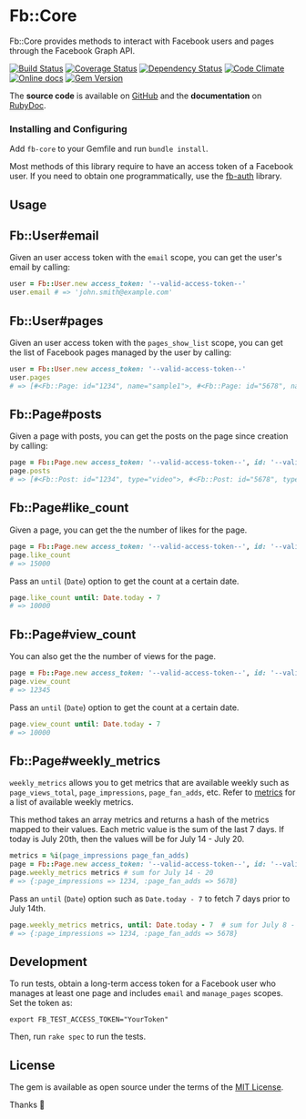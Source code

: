 # Fb::Core

Fb::Core provides methods to interact with Facebook users and pages through the Facebook Graph API.

[![Build Status](http://img.shields.io/travis/Fullscreen/fb-core/master.svg)](https://travis-ci.org/Fullscreen/fb-core)
[![Coverage Status](http://img.shields.io/coveralls/Fullscreen/fb-core/master.svg)](https://coveralls.io/r/Fullscreen/fb-core)
[![Dependency Status](http://img.shields.io/gemnasium/Fullscreen/fb-core.svg)](https://gemnasium.com/Fullscreen/fb-core)
[![Code Climate](http://img.shields.io/codeclimate/github/Fullscreen/fb-core.svg)](https://codeclimate.com/github/Fullscreen/fb-core)
[![Online docs](http://img.shields.io/badge/docs-✓-green.svg)](http://www.rubydoc.info/gems/fb-core/frames)
[![Gem Version](http://img.shields.io/gem/v/fb-core.svg)](http://rubygems.org/gems/fb-core)

The **source code** is available on [GitHub](https://github.com/Fullscreen/fb-core) and the **documentation** on [RubyDoc](http://www.rubydoc.info/gems/fb-core/frames).

### Installing and Configuring

Add `fb-core` to your Gemfile and run `bundle install`.

Most methods of this library require to have an access token of a Facebook user.
If you need to obtain one programmatically, use the [fb-auth](https://github.com/Fullscreen/fb-auth) library.

## Usage

Fb::User#email
--------------

Given an user access token with the `email` scope, you can get the user's email by calling:

```ruby
user = Fb::User.new access_token: '--valid-access-token--'
user.email # => 'john.smith@example.com'
```

Fb::User#pages
--------------

Given an user access token with the `pages_show_list` scope, you can get the list of Facebook pages managed by the user by calling:

```ruby
user = Fb::User.new access_token: '--valid-access-token--'
user.pages
# => [#<Fb::Page: id="1234", name="sample1">, #<Fb::Page: id="5678", name="sample2">]
```

Fb::Page#posts
--------------

Given a page with posts, you can get the posts on the page since creation by calling:

```ruby
page = Fb::Page.new access_token: '--valid-access-token--', id: '--valid-id--'
page.posts
# => [#<Fb::Post: id="1234", type="video">, #<Fb::Post: id="5678", type="video">]
```

Fb::Page#like_count
--------------

Given a page, you can get the the number of likes for the page.

```ruby
page = Fb::Page.new access_token: '--valid-access-token--', id: '--valid-id--'
page.like_count
# => 15000
```

Pass an `until` (`Date`) option to get the count at a certain date.

```ruby
page.like_count until: Date.today - 7
# => 10000
```

Fb::Page#view_count
--------------

You can also get the the number of views for the page.

```ruby
page = Fb::Page.new access_token: '--valid-access-token--', id: '--valid-id--'
page.view_count
# => 12345
```

Pass an `until` (`Date`) option to get the count at a certain date.

```ruby
page.view_count until: Date.today - 7
# => 10000
```

Fb::Page#weekly_metrics
--------------

`weekly_metrics` allows you to get metrics that are available weekly such as
`page_views_total`, `page_impressions`, `page_fan_adds`, etc. Refer to
[metrics](https://developers.facebook.com/docs/graph-api/reference/v2.9/insights#availmetrics)
for a list of available weekly metrics.

This method takes an array metrics and returns a hash of the metrics mapped to
their values. Each metric value is the sum of the last 7 days. If today is July 20th,
then the values will be for July 14 - July 20.

```ruby
metrics = %i(page_impressions page_fan_adds)
page = Fb::Page.new access_token: '--valid-access-token--', id: '--valid-id--'
page.weekly_metrics metrics # sum for July 14 - 20
# => {:page_impressions => 1234, :page_fan_adds => 5678}
```

Pass an `until` (`Date`) option such as `Date.today - 7` to fetch 7 days prior to July 14th.

```ruby
page.weekly_metrics metrics, until: Date.today - 7  # sum for July 8 - 14
# => {:page_impressions => 1234, :page_fan_adds => 5678}
```

## Development

To run tests, obtain a long-term access token for a Facebook user who manages
at least one page and includes `email` and `manage_pages` scopes. Set the token as:

    export FB_TEST_ACCESS_TOKEN="YourToken"

Then, run `rake spec` to run the tests.

## License

The gem is available as open source under the terms of the [MIT License](http://opensource.org/licenses/MIT).

Thanks :tada:
